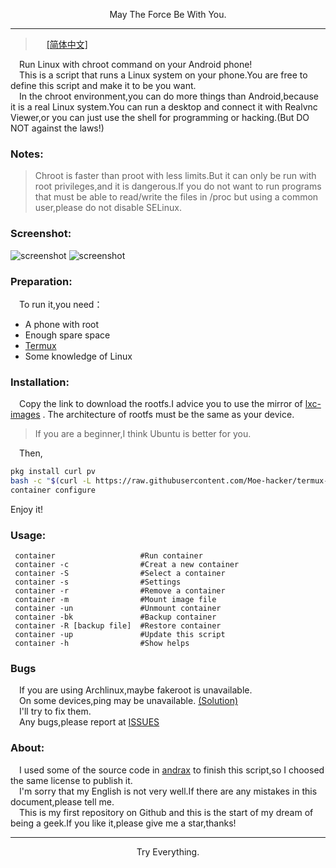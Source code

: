 <p align="center">May The Force Be With You.</p>         

-----------     
> &emsp;  [[简体中文]](https://github.com/Moe-hacker/termux-container/blob/main/README-ZH.md)           

&emsp;Run Linux with chroot command on your Android phone!      
&emsp;This is a script that runs a Linux system on your phone.You are free to define this script and make it to be you want.      
&emsp;In the chroot environment,you can do more things than Android,because it is a real Linux system.You can run a desktop and connect it with Realvnc Viewer,or you can just use the shell for programming or hacking.(But DO NOT against the laws!)
### Notes:      
> Chroot is faster than proot with less limits.But it can only be run with root privileges,and it is dangerous.If you do not want to run programs that must be able to read/write the files in /proc but using a common user,please do not disable SELinux.      
### Screenshot:
![screenshot](https://hub.fastgit.org/2096779623/termux-container/raw/CN/.Screenshots/Screenshot-install.png)
![screenshot](https://github.com/Moe-hacker/termux-container/raw/main/.Screenshots/screenshot-run.jpg)
### Preparation:      
&emsp;To run it,you need：      
- A phone with root       
- Enough spare space      
- [Termux](https://termux.org)       
- Some knowledge of Linux      
### Installation:
&emsp;Copy the link to download the rootfs.I advice you to use the mirror of [lxc-images](https://mirrors.tuna.tsinghua.edu.cn/lxc-images/images) . The architecture of rootfs must be the same as your device.   
> If you are a beginner,I think Ubuntu is better for you.        

&emsp;Then,
```sh
pkg install curl pv
bash -c "$(curl -L https://raw.githubusercontent.com/Moe-hacker/termux-container/main/container)"
container configure
```
Enjoy it!     
### Usage:
```shell
 container                   #Run container
 container -c                #Creat a new container
 container -S                #Select a container
 container -s                #Settings
 container -r                #Remove a container
 container -m                #Mount image file
 container -un               #Unmount container
 container -bk               #Backup container
 container -R [backup file]  #Restore container
 container -up               #Update this script
 container -h                #Show helps
```
### Bugs      
&emsp;If you are using Archlinux,maybe fakeroot is unavailable.      
&emsp;On some devices,ping may be unavailable. [(Solution)](https://github.com/Moe-hacker/termux-container/blob/main/GREP_ADD.md)     
&emsp;I'll try to fix them.       
&emsp;Any bugs,please report at [ISSUES](https://github.com/Moe-hacker/termux-container/issues)
### About:      
&emsp;I used some of the source code in [andrax](https://gitlab.com/crk-mythical/andrax-hackers-platform-v5-2) to finish this script,so I choosed the same license to publish it.      
&emsp;I'm sorry that my English is not very well.If there are any mistakes in this document,please tell me.      
&emsp;This is my first repository on Github and this is the start of my dream of being a geek.If you like it,please give me a star,thanks!       

--------
<p align="center">Try Everything.</p>         
